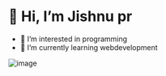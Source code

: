# 👋 Hi, I’m Jishnu pr
- 👀 I’m interested in programming
- 🌱 I’m currently learning webdevelopment

![image](https://i.pinimg.com/originals/e0/dc/ef/e0dcef9f693d5ada75cd04ce74e92bbf.gif)


